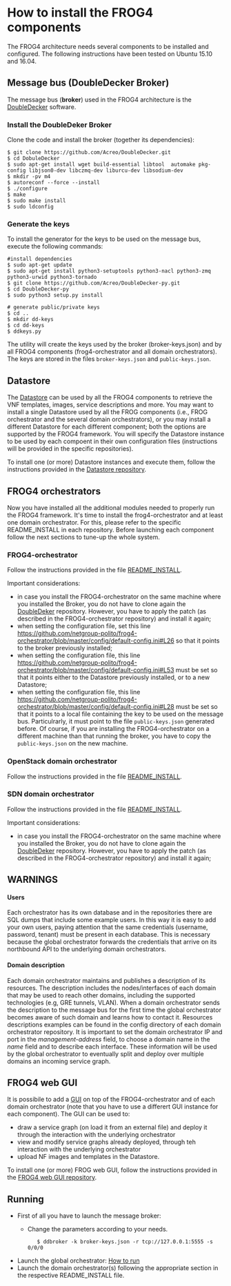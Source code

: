 # How to install the FROG4 components

The FROG4 architecture needs several components to be installed and configured.
The following instructions have been tested on Ubuntu 15.10 and 16.04.

## Message bus (DoubleDecker Broker)
The message bus (**broker**) used in the FROG4 architecture is the [DoubleDecker](https://github.com/Acreo/DoubleDecker) software.

### Install the DoubleDeker Broker

Clone the code and install the broker (together its dependencies):

    $ git clone https://github.com/Acreo/DoubleDecker.git
    $ cd DobuleDecker
    $ sudo apt-get install wget build-essential libtool  automake pkg-config libjson0-dev libczmq-dev liburcu-dev libsodium-dev 	
    $ mkdir -pv m4 
    $ autoreconf --force --install 
    $ ./configure
    $ make
    $ sudo make install
    $ sudo ldconfig

### Generate the keys 

To install the generator for the keys to be used on the message bus, execute the following commands:

    #install dependencies 
    $ sudo apt-get update
    $ sudo apt-get install python3-setuptools python3-nacl python3-zmq python3-urwid python3-tornado
    $ git clone https://github.com/Acreo/DoubleDecker-py.git
    $ cd DoubleDecker-py
    $ sudo python3 setup.py install
    
    # generate public/private keys
    $ cd ..
    $ mkdir dd-keys
    $ cd dd-keys
    $ ddkeys.py

The utility will create the keys used by the broker (broker-keys.json) and by all FROG4 components (frog4-orchestrator and all domain orchestrators). The keys are stored in the files `broker-keys.json` and `public-keys.json`.

## Datastore
The [Datastore](https://github.com/netgroup-polito/frog4-datastore/) can be used by all the FROG4 components to retrieve the VNF templates, images, service descriptions and more.
You may want to install a single Datastore used by all the FROG components (i.e., FROG orchestrator and the several domain orchestrators), or you may install a different Datastore for each different component; both the options are supported by the FROG4 framework.
You will specify the Datastore instance to be used by each compoent in their own configuration files (instructions will be provided in the specific repositories).

To install one (or more) Datastore instances and execute them, follow the instructions provided in the [Datastore repository](https://github.com/netgroup-polito/frog4-datastore/).

## FROG4 orchestrators
Now you have installed all the additional modules needed to properly run the FROG4 framework. It's time to install the frog4-orchestrator and at least one domain orchestrator. For this, please refer to the specific README_INSTALL in each repository. Before launching each component follow the next sections to tune-up the whole system.

### FROG4-orchestrator

Follow the instructions provided in the file [README_INSTALL](https://github.com/netgroup-polito/frog4-orchestrator/blob/master/README_INSTALL.md).

Important considerations:
* in case you install the FROG4-orchestrator on the same machine where you installed the Broker, you do not have to clone again the [DoubleDeker](https://github.com/Acreo/DoubleDecker-py) repository. However, you have to apply the patch (as described in the FROG4-orchestrator repository) and install it again;
* when setting the configuration file, set this line https://github.com/netgroup-polito/frog4-orchestrator/blob/master/config/default-config.ini#L26 so that it points to the broker previously installed;
* when setting the configuration file, this line https://github.com/netgroup-polito/frog4-orchestrator/blob/master/config/default-config.ini#L53 must be set so that it points either to the Datastore previously installed, or to a new Datastore;
* when setting the configuration file, this line https://github.com/netgroup-polito/frog4-orchestrator/blob/master/config/default-config.ini#L28 must be set so that it points to a local file containing the key to be used on the message bus. Particulrarly, it must point to the file `public-keys.json` generated before. Of course, if you are installing the FROG4-orchestrator on a different machine than that running the broker, you have to copy the `public-keys.json` on the new machine.

### OpenStack domain orchestrator

Follow the instructions provided in the file [README_INSTALL](https://github.com/netgroup-polito/frog4-openstack-do/blob/master/README_INSTALL.md). 

### SDN domain orchestrator

Follow the instructions provided in the file [README_INSTALL](https://github.com/netgroup-polito/frog4-sdn-do/blob/master/README_INSTALL.md).

Important considerations:
* in case you install the FROG4-orchestrator on the same machine where you installed the Broker, you do not have to clone again the [DoubleDeker](https://github.com/Acreo/DoubleDecker-py) repository. However, you have to apply the patch (as described in the FROG4-orchestrator repository) and install it again;

## WARNINGS

#### Users
Each orchestrator has its own database and in the repositories there are SQL dumps that include some example users. In this way it is easy to add your own users, paying attention that the same credentials (username, password, tenant) must be present in each database. This is necessary because the global orchestrator forwards the credentials that arrive on its northbound API to the underlying domain orchestrators.

#### Domain description
Each domain orchestrator maintains and publishes a description of its resources. The description includes the nodes/interfaces of each domain that may be used to reach other domains, including the supported technologies (e.g, GRE tunnels, VLAN). When a domain orchestrator sends the description to the message bus for the first time the global orchestrator becomes aware of such domain and learns how to contact it. Resources descriptions examples can be found in the config directory of each domain orchestrator repository. It is important to set the domain orchestrator IP and port in the *management-address* field, to choose a domain name in the *name* field and to describe each interface. These information will be used by the global orchestrator to eventually split and deploy over multiple domains an incoming service graph.

## FROG4 web GUI

It is possibile to add a [GUI](https://github.com/netgroup-polito/fg-gui) on top of the FROG4-orchestrator and of each domain orchestrator (note that you have to use a differert GUI instance for each component).
The GUI can be used to:
* draw a service graph (on load it from an external file) and deploy it through the interaction with the underlying orchestrator
* view and modify service graphs already deployed, through teh interaction with the underlying orchestrator
* upload NF images and templates in the Datastore.

To install one (or more) FROG web GUI, follow the instructions provided in the [FROG4 web GUI repository](https://github.com/netgroup-polito/fg-gui/blob/master/README_INSTALL.md).

## Running
- First of all you have to launch the message broker:
   - Change the parameters according to your needs.

            $ ddbroker -k broker-keys.json -r tcp://127.0.0.1:5555 -s 0/0/0
- Launch the global orchestrator: [How to run](https://github.com/netgroup-polito/frog4-orchestrator/blob/master/README_INSTALL.md#run-the-orchestrator)
- Launch the domain orchestrator(s) following the appropriate section in the respective README_INSTALL file.







